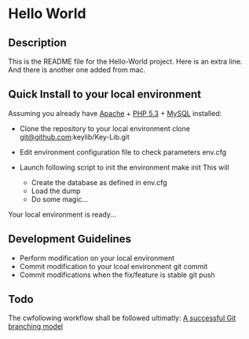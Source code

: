 Hello World
===========

Description
-----------
This is the README file for the Hello-World project.
Here is an extra line.
And there is another one added from mac.

Quick Install to your local environment
---------------------------------------
Assuming you already have [Apache][apache] + [PHP 5.3][php] + [MySQL][mysql] installed:

- Clone the repository to your local environment
    clone git@github.com:keylib/Key-Lib.git

- Edit environment configuration file to check parameters
    env.cfg 
- Launch following script to init the environment
    make init
This will
  - Create the database as defined in env.cfg
  - Load the dump
  - Do some magic...

Your local environment is ready...

Development Guidelines
----------------------
- Perform modification on your local environment
- Commit modification to your lcoal environment
    git commit 
- Commit modifications when the fix/feature is stable
    git push

Todo
----
The cwfollowing workflow shall be followed ultimatly:
[A successful Git branching model][branching]
   



[keylib]:http://www.keylib.fr
[apache]:http://apache.org
[php]:http://php.net
[mysql]:http://www.mysql.com

[branching]:http://nvie.com/posts/a-successful-git-branching-model/

